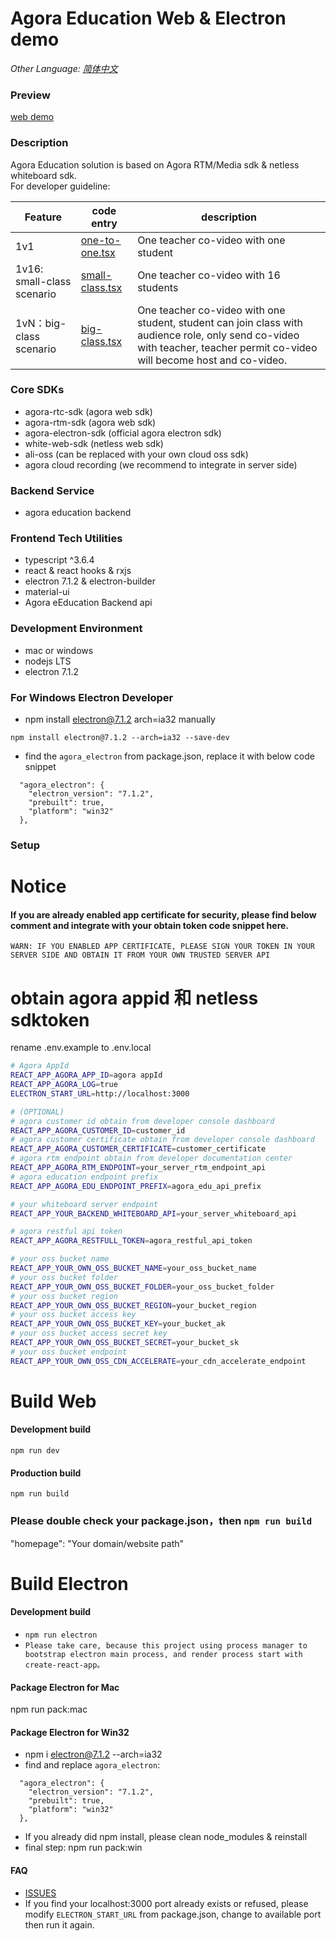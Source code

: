 # Agora Education Web & Electron demo  
*Other Language: [简体中文](README.zh.md)*

### Preview
  [web demo](https://solutions.agora.io/education/web/)

### Description
  Agora Education solution is based on Agora RTM/Media sdk & netless whiteboard sdk.  
  For developer guideline:

  |Feature|code entry|description|  
  | ---- | ----- | ----- |
  | 1v1 | [one-to-one.tsx](./src/pages/classroom/one-to-one.tsx) | One teacher co-video with one student |
  | 1v16: small-class scenario| [small-class.tsx](./src/pages/classroom/small-class.tsx) | One teacher co-video with 16 students |
  | 1vN：big-class scenario | [big-class.tsx](./src/pages/classroom/big-class.tsx) | One teacher co-video with one student, student can join class with audience role, only send co-video with teacher, teacher permit co-video will become host and co-video. |

### Core SDKs
  * agora-rtc-sdk (agora web sdk)
  * agora-rtm-sdk (agora web sdk)
  * agora-electron-sdk  (official agora electron sdk)
  * white-web-sdk (netless web sdk)
  * ali-oss (can be replaced with your own cloud oss sdk)
  * agora cloud recording (we recommend to integrate in server side)

### Backend Service  
  * agora education backend

### Frontend Tech Utilities
  * typescript ^3.6.4
  * react & react hooks & rxjs
  * electron 7.1.2 & electron-builder
  * material-ui
  * Agora eEducation Backend api


### Development Environment
  * mac or windows
  * nodejs LTS
  * electron 7.1.2

### For Windows Electron Developer
  * npm install electron@7.1.2 arch=ia32 manually  
  ```  
  npm install electron@7.1.2 --arch=ia32 --save-dev
  ```  
  * find the `agora_electron` from package.json, replace it with below code snippet  
  ```
    "agora_electron": {
      "electron_version": "7.1.2",
      "prebuilt": true,
      "platform": "win32"
    },
  ```  

### Setup

# Notice 
#### If you are already enabled app certificate for security, please find below comment and integrate with your obtain token code snippet here.
```
WARN: IF YOU ENABLED APP CERTIFICATE, PLEASE SIGN YOUR TOKEN IN YOUR SERVER SIDE AND OBTAIN IT FROM YOUR OWN TRUSTED SERVER API
```

# obtain agora appid 和 netless sdktoken
  rename .env.example to .env.local
```bash
# Agora AppId
REACT_APP_AGORA_APP_ID=agora appId
REACT_APP_AGORA_LOG=true
ELECTRON_START_URL=http://localhost:3000

# (OPTIONAL)
# agora customer id obtain from developer console dashboard
REACT_APP_AGORA_CUSTOMER_ID=customer_id
# agora customer certificate obtain from developer console dashboard
REACT_APP_AGORA_CUSTOMER_CERTIFICATE=customer_certificate
# agora rtm endpoint obtain from developer documentation center
REACT_APP_AGORA_RTM_ENDPOINT=your_server_rtm_endpoint_api
# agora education endpoint prefix
REACT_APP_AGORA_EDU_ENDPOINT_PREFIX=agora_edu_api_prefix

# your whiteboard server endpoint
REACT_APP_YOUR_BACKEND_WHITEBOARD_API=your_server_whiteboard_api

# agora restful api token
REACT_APP_AGORA_RESTFULL_TOKEN=agora_restful_api_token

# your oss bucket name
REACT_APP_YOUR_OWN_OSS_BUCKET_NAME=your_oss_bucket_name
# your oss bucket folder
REACT_APP_YOUR_OWN_OSS_BUCKET_FOLDER=your_oss_bucket_folder
# your oss bucket region
REACT_APP_YOUR_OWN_OSS_BUCKET_REGION=your_bucket_region
# your oss bucket access key
REACT_APP_YOUR_OWN_OSS_BUCKET_KEY=your_bucket_ak
# your oss bucket access secret key
REACT_APP_YOUR_OWN_OSS_BUCKET_SECRET=your_bucket_sk
# your oss bucket endpoint
REACT_APP_YOUR_OWN_OSS_CDN_ACCELERATE=your_cdn_accelerate_endpoint
```

# Build Web 

#### Development build
  `npm run dev`

#### Production build
  `npm run build`

### Please double check your package.json，then `npm run build`
  "homepage": "Your domain/website path"

# Build Electron

#### Development build
  * `npm run electron`  
  * `Please take care, because this project using process manager to bootstrap electron main process, and render process start with create-react-app。`  

#### Package Electron for Mac  
  npm run pack:mac  

#### Package Electron for Win32  
  * npm i electron@7.1.2 --arch=ia32  
  * find and replace `agora_electron`:  
  ```
    "agora_electron": {
      "electron_version": "7.1.2",
      "prebuilt": true,
      "platform": "win32"
    },
  ```    
  * If you already did npm install, please clean node_modules & reinstall  
  * final step: npm run pack:win   

#### FAQ
  * [ISSUES](https://github.com/AgoraIO-Usecase/eEducation/issues/new)  
  * If you find your localhost:3000 port already exists or refused, please modify `ELECTRON_START_URL` from package.json, change to available port then run it again.  
